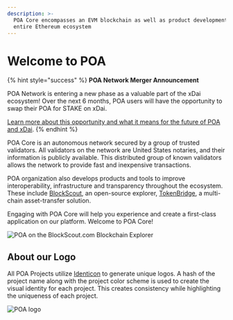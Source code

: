 ```yaml
---
description: >-
  POA Core encompasses an EVM blockchain as well as product development for the
  entire Ethereum ecosystem
---
```


# Welcome to POA

{% hint style="success" %}
**POA Network Merger Announcement**

POA Network is entering a new phase as a valuable part of the xDai ecosystem! Over the next 6 months, POA users will have the opportunity to swap their POA for STAKE on xDai.

[Learn more about this opportunity and what it means for the future of POA and xDai](for-users/about-poa-token/poa-merger-and-stake-swap.md).
{% endhint %}

POA Core is an autonomous network secured by a group of trusted validators. All validators on the network are United States notaries, and their information is publicly available.  This distributed group of known validators allows the network to provide fast and inexpensive transactions.

POA organization also develops products and tools to improve interoperability, infrastructure and transparency throughout the ecosystem. These include [BlockScout](https://docs.blockscout.com), an open-source explorer, [TokenBridge](https://docs.tokenbridge.net), a multi-chain asset-transfer solution.

Engaging with POA Core will help you experience and create a first-class application on our platform. Welcome to POA Core!

![POA on the BlockScout.com Blockchain Explorer](.gitbook/assets/poa1.png)

## About our Logo

All POA Projects utilize [Identicon](http://identicon.net) to generate unique logos. A hash of the project name along with the project color scheme is used to create the visual identity for each project. This creates consistency while highlighting the uniqueness of each project.

![POA logo](.gitbook/assets/poa\_2.png)



